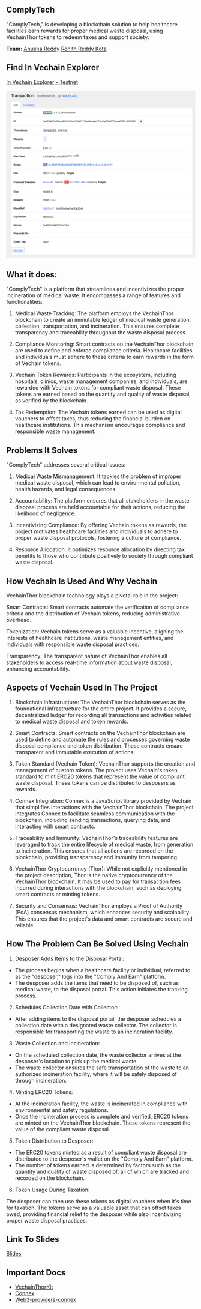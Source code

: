 ## ComplyTech

"ComplyTech," is developing a blockchain solution to help healthcare facilities earn rewards for proper medical waste disposal, using VechainThor tokens to redeem taxes and support society.

**Team:** [Anusha Reddy](https://github.com/anushareddy5/) [Rohith Reddy Kota](https://github.com/rohithreddykota)

## Find In Vechain Explorer

[In Vechain Explorer - Testnet](https://explore-testnet.vechain.org/transactions/0x8f598f5d50cd862930a52986711faa08cefe727cc7e70e6f75cee0f66c801d85#info)

![vechain-testnet-contract](vechain-testnet-contract.png)

## What it does:

"ComplyTech" is a platform that streamlines and incentivizes the proper incineration of medical waste. It encompasses a range of features and functionalities:

1. Medical Waste Tracking: The platform employs the VechainThor blockchain to create an immutable ledger of medical waste generation, collection, transportation, and incineration. This ensures complete transparency and traceability throughout the waste disposal process.

2. Compliance Monitoring: Smart contracts on the VechainThor blockchain are used to define and enforce compliance criteria. Healthcare facilities and individuals must adhere to these criteria to earn rewards in the form of Vechain tokens.

3. Vechain Token Rewards: Participants in the ecosystem, including hospitals, clinics, waste management companies, and individuals, are rewarded with Vechain tokens for compliant waste disposal. These tokens are earned based on the quantity and quality of waste disposal, as verified by the blockchain.

4. Tax Redemption: The Vechain tokens earned can be used as digital vouchers to offset taxes, thus reducing the financial burden on healthcare institutions. This mechanism encourages compliance and responsible waste management.

## Problems It Solves

"ComplyTech" addresses several critical issues:

1. Medical Waste Mismanagement: It tackles the problem of improper medical waste disposal, which can lead to environmental pollution, health hazards, and legal consequences.

2. Accountability: The platform ensures that all stakeholders in the waste disposal process are held accountable for their actions, reducing the likelihood of negligence.

3. Incentivizing Compliance: By offering Vechain tokens as rewards, the project motivates healthcare facilities and individuals to adhere to proper waste disposal protocols, fostering a culture of compliance.

4. Resource Allocation: It optimizes resource allocation by directing tax benefits to those who contribute positively to society through compliant waste disposal.

## How Vechain Is Used And Why Vechain

VechainThor blockchain technology plays a pivotal role in the project:

Smart Contracts: Smart contracts automate the verification of compliance criteria and the distribution of Vechain tokens, reducing administrative overhead. 

Tokenization: Vechain tokens serve as a valuable incentive, aligning the interests of healthcare institutions, waste management entities, and individuals with responsible waste disposal practices.

Transparency: The transparent nature of VechainThor enables all stakeholders to access real-time information about waste disposal, enhancing accountability.

## Aspects of Vechain Used In The Project

1. Blockchain Infrastructure: The VechainThor blockchain serves as the foundational infrastructure for the entire project. It provides a secure, decentralized ledger for recording all transactions and activities related to medical waste disposal and token rewards.

2. Smart Contracts: Smart contracts on the VechainThor blockchain are used to define and automate the rules and processes governing waste disposal compliance and token distribution. These contracts ensure transparent and immutable execution of actions.

3. Token Standard (Vechain Token): VechainThor supports the creation and management of custom tokens. The project uses Vechain's token standard to mint ERC20 tokens that represent the value of compliant waste disposal. These tokens can be distributed to desposers as rewards.

4. Connex Integration: Connex is a JavaScript library provided by Vechain that simplifies interactions with the VechainThor blockchain. The project integrates Connex to facilitate seamless communication with the blockchain, including sending transactions, querying data, and interacting with smart contracts.

5. Traceability and Immunity: VechainThor's traceability features are leveraged to track the entire lifecycle of medical waste, from generation to incineration. This ensures that all actions are recorded on the blockchain, providing transparency and immunity from tampering.

6. VechainThor Cryptocurrency (Thor): While not explicitly mentioned in the project description, Thor is the native cryptocurrency of the VechainThor blockchain. It may be used to pay for transaction fees incurred during interactions with the blockchain, such as deploying smart contracts or minting tokens.

7. Security and Consensus: VechainThor employs a Proof of Authority (PoA) consensus mechanism, which enhances security and scalability. This ensures that the project's data and smart contracts are secure and reliable.


## How The Problem Can Be Solved Using Vechain

1. Desposer Adds Items to the Disposal Portal:

- The process begins when a healthcare facility or individual, referred to as the "desposer," logs into the "Comply And Earn" platform.
- The desposer adds the items that need to be disposed of, such as medical waste, to the disposal portal. This action initiates the tracking process.

2. Schedules Collection Date with Collector:

- After adding items to the disposal portal, the desposer schedules a collection date with a designated waste collector. The collector is responsible for transporting the waste to an incineration facility.

3. Waste Collection and Incineration:

- On the scheduled collection date, the waste collector arrives at the desposer's location to pick up the medical waste.
- The waste collector ensures the safe transportation of the waste to an authorized incineration facility, where it will be safely disposed of through incineration.

4. Minting ERC20 Tokens:

- At the incineration facility, the waste is incinerated in compliance with environmental and safety regulations.
- Once the incineration process is complete and verified, ERC20 tokens are minted on the VechainThor blockchain. These tokens represent the value of the compliant waste disposal.

5. Token Distribution to Desposer:

- The ERC20 tokens minted as a result of compliant waste disposal are distributed to the desposer's wallet on the "Comply And Earn" platform.
- The number of tokens earned is determined by factors such as the quantity and quality of waste disposed of, all of which are tracked and recorded on the blockchain.

6. Token Usage During Taxation:

The desposer can then use these tokens as digital vouchers when it's time for taxation.
The tokens serve as a valuable asset that can offset taxes owed, providing financial relief to the desposer while also incentivizing proper waste disposal practices.


## Link To Slides

[Slides](https://www.canva.com/design/DAFwr9cqUnU/IyCfDP9tzkHrSPaMxgG0ow/edit?referrer=slideshows-landing-page)

## Important Docs

- [VechainThorKit](https://docs.vechain.org/developer-resources/sdks-and-providers/thor-devkit)
- [Connex](https://docs.vechain.org/developer-resources/sdks-and-providers/connex)
- [Web3-providers-connex](https://docs.vechain.org/developer-resources/sdks-and-providers/web3-providers-connex)
